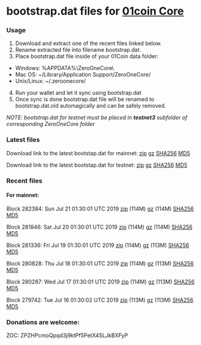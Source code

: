 # bootstrap.dat files for [01coin Core](https://01coin.io)

### Usage

1. Download and extract one of the recent files linked below.
2. Rename extracted file into filename bootstrap.dat.
3. Place bootstrap.dat file inside of your 01Coin data folder:
 - Windows: %APPDATA%\ZeroOneCore\
 - Mac OS: ~/Library/Application Support/ZeroOneCore/
 - Unix/Linux: ~/.zeroonecore/
4. Run your wallet and let it sync using bootstrap.dat
5. Once sync is done bootstrap.dat file will be renamed to bootstrap.dat.old automagically and can be safely removed.

_NOTE: bootstrap.dat for testnet must be placed in **testnet3** subfolder of corresponding ZeroOneCore folder_

### Latest files
Download link to the latest bootstap.dat for mainnet: [zip](https://files.01coin.io/mainnet/bootstrap.dat.zip) [gz](https://files.01coin.io/mainnet/bootstrap.dat.tar.gz) [SHA256](https://files.01coin.io/mainnet/sha256.txt) [MD5](https://files.01coin.io/mainnet/md5.txt)

Download link to the latest bootstap.dat for testnet: [zip](https://files.01coin.io/testnet/bootstrap.dat.zip) [gz](https://files.01coin.io/testnet/bootstrap.dat.tar.gz) [SHA256](https://files.01coin.io/testnet/sha256.txt) [MD5](https://files.01coin.io/testnet/md5.txt)

### Recent files

#### For mainnet:

Block 282384: Sun Jul 21 01:30:01 UTC 2019 [zip](https://files.01coin.io/mainnet/2019-07-21/bootstrap.dat.zip) (114M) [gz](https://files.01coin.io/mainnet/2019-07-21/bootstrap.dat.tar.gz) (114M) [SHA256](https://files.01coin.io/mainnet/2019-07-21/sha256.txt) [MD5](https://files.01coin.io/mainnet/2019-07-21/md5.txt)

Block 281846: Sat Jul 20 01:30:01 UTC 2019 [zip](https://files.01coin.io/mainnet/2019-07-20/bootstrap.dat.zip) (114M) [gz](https://files.01coin.io/mainnet/2019-07-20/bootstrap.dat.tar.gz) (114M) [SHA256](https://files.01coin.io/mainnet/2019-07-20/sha256.txt) [MD5](https://files.01coin.io/mainnet/2019-07-20/md5.txt)

Block 281336: Fri Jul 19 01:30:01 UTC 2019 [zip](https://files.01coin.io/mainnet/2019-07-19/bootstrap.dat.zip) (114M) [gz](https://files.01coin.io/mainnet/2019-07-19/bootstrap.dat.tar.gz) (113M) [SHA256](https://files.01coin.io/mainnet/2019-07-19/sha256.txt) [MD5](https://files.01coin.io/mainnet/2019-07-19/md5.txt)

Block 280828: Thu Jul 18 01:30:01 UTC 2019 [zip](https://files.01coin.io/mainnet/2019-07-18/bootstrap.dat.zip) (114M) [gz](https://files.01coin.io/mainnet/2019-07-18/bootstrap.dat.tar.gz) (113M) [SHA256](https://files.01coin.io/mainnet/2019-07-18/sha256.txt) [MD5](https://files.01coin.io/mainnet/2019-07-18/md5.txt)

Block 280287: Wed Jul 17 01:30:01 UTC 2019 [zip](https://files.01coin.io/mainnet/2019-07-17/bootstrap.dat.zip) (114M) [gz](https://files.01coin.io/mainnet/2019-07-17/bootstrap.dat.tar.gz) (113M) [SHA256](https://files.01coin.io/mainnet/2019-07-17/sha256.txt) [MD5](https://files.01coin.io/mainnet/2019-07-17/md5.txt)

Block 279742: Tue Jul 16 01:30:02 UTC 2019 [zip](https://files.01coin.io/mainnet/2019-07-16/bootstrap.dat.zip) (113M) [gz](https://files.01coin.io/mainnet/2019-07-16/bootstrap.dat.tar.gz) (113M) [SHA256](https://files.01coin.io/mainnet/2019-07-16/sha256.txt) [MD5](https://files.01coin.io/mainnet/2019-07-16/md5.txt)


### Donations are welcome:

ZOC: ZPZHPcmoQpqd3j9ktPf5PetX4SLJkBXFyP

